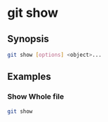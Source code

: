 # git show

## Synopsis

```bash
git show [options] <object>...
```

## Examples

### Show Whole file

```bash
git show
```

